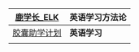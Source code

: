 
| [鹿学长_ELK](https://space.bilibili.com/1271276402) | **英语学习方法论** |
| ------------------------------------------------ | ----------- |
| [胶囊助学计划](https://space.bilibili.com/1078480983)  | **英语学习**    |
|                                                  |             |
